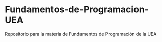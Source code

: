# Fundamentos-de-Programacion-UEA
Repositorio para la materia de Fundamentos de Programación de la UEA
